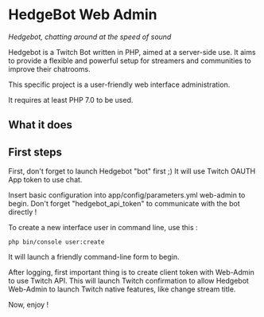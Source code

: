 # HedgeBot Web Admin

*Hedgebot, chatting around at the speed of sound*

Hedgebot is a Twitch Bot written in PHP, aimed at a server-side use. It aims to provide a
flexible and powerful setup for streamers and communities to improve their chatrooms.

This specific project is a user-friendly web interface administration.

It requires at least PHP 7.0 to be used.

## What it does


## First steps
First, don't forget to launch Hedgebot "bot" first ;)
It will use Twitch OAUTH App token to use chat.

Insert basic configuration into app/config/parameters.yml web-admin to begin.
Don't forget "hedgebot_api_token" to communicate with the bot directly !

To create a new interface user in command line, use this :

`php bin/console user:create`

It will launch a friendly command-line form to begin.

After logging, first important thing is to create client token with Web-Admin to use Twitch API.
This will launch Twitch confirmation to allow Hedgebot Web-Admin to launch Twitch native features, like change stream title.

Now, enjoy !